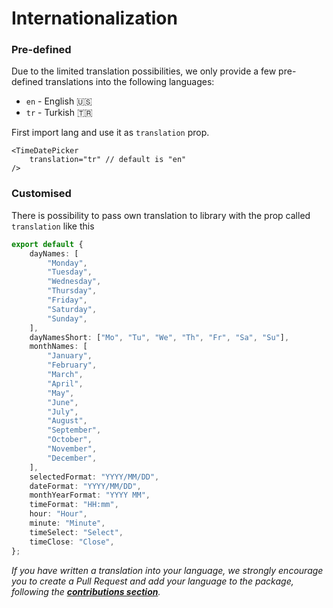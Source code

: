# Internationalization

### Pre-defined

Due to the limited translation possibilities, we only provide a few pre-defined translations into the following languages:

- `en` - English 🇺🇸
- `tr` - Turkish 🇹🇷

First import lang and use it as `translation` prop.

```tsx
<TimeDatePicker
    translation="tr" // default is "en"
/>
```

### Customised

There is possibility to pass own translation to library with the prop called `translation` like this

```ts
export default {
    dayNames: [
        "Monday",
        "Tuesday",
        "Wednesday",
        "Thursday",
        "Friday",
        "Saturday",
        "Sunday",
    ],
    dayNamesShort: ["Mo", "Tu", "We", "Th", "Fr", "Sa", "Su"],
    monthNames: [
        "January",
        "February",
        "March",
        "April",
        "May",
        "June",
        "July",
        "August",
        "September",
        "October",
        "November",
        "December",
    ],
    selectedFormat: "YYYY/MM/DD",
    dateFormat: "YYYY/MM/DD",
    monthYearFormat: "YYYY MM",
    timeFormat: "HH:mm",
    hour: "Hour",
    minute: "Minute",
    timeSelect: "Select",
    timeClose: "Close",
};

```

_If you have written a translation into your language, we strongly encourage you to create a Pull Request and add your language to the package, following the [**contributions section**](/docs/contributions/translations)._

